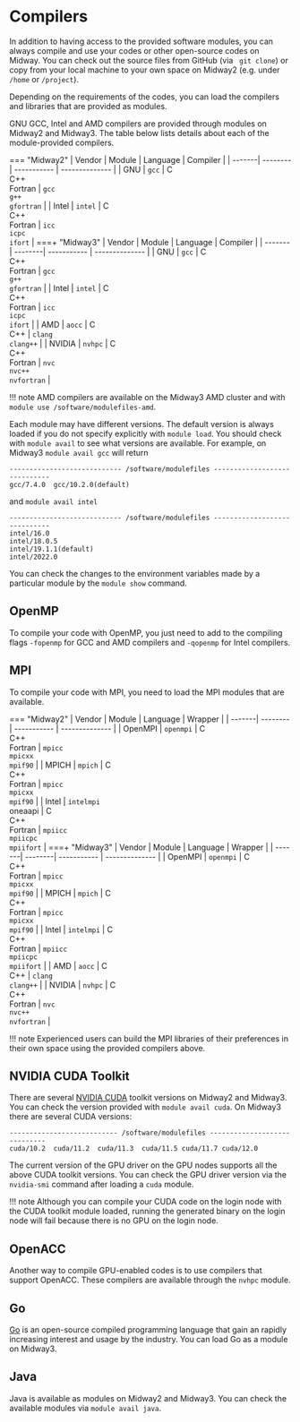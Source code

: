 # Compilers

In addition to having access to the provided software modules, you can always
compile and use your codes or other open-source codes on Midway. You can check out
the source files from GitHub (via ` git clone`) or copy from your local machine
to your own space on Midway2 (e.g. under `/home` or `/project`).

Depending on the requirements of the codes, you can load the compilers and libraries
that are provided as modules.

GNU GCC, Intel and AMD compilers are provided through modules on Midway2 and Midway3. The table below lists details about each of the module-provided compilers.

=== "Midway2"
      | Vendor |  Module | Language      | Compiler        |
      | -------| --------| -----------   |  -------------- |
      | GNU    | `gcc`   | C <br>C++<br>Fortran  | `gcc`<br>`g++`<br>`gfortran` |
      | Intel  | `intel` | C <br>C++<br>Fortran  | `icc`<br>`icpc`<br>`ifort` |
===+ "Midway3"
      | Vendor |  Module | Language      | Compiler        |
      | -------| --------| -----------   |  -------------- |
      | GNU    | `gcc`   | C <br>C++<br>Fortran  | `gcc`<br>`g++`<br>`gfortran` |
      | Intel  | `intel` | C <br>C++<br>Fortran  | `icc`<br>`icpc`<br>`ifort` |
      | AMD    | `aocc`  | C <br>C++         | `clang`<br>`clang++`   |
      | NVIDIA | `nvhpc` | C <br>C++<br>Fortran         | `nvc`<br>`nvc++`<br>`nvfortran` |

!!! note
    AMD compilers are available on the Midway3 AMD cluster and with `module use /software/modulefiles-amd`.

Each module may have different versions. The default version is always loaded if you do not specify explicitly with `module load`.
You should check with `module avail` to see what versions are available. For example, on Midway3 `module avail gcc` will return

```
---------------------------- /software/modulefiles -----------------------------
gcc/7.4.0  gcc/10.2.0(default) 
```
and `module avail intel`
```
---------------------------- /software/modulefiles -----------------------------
intel/16.0               
intel/18.0.5             
intel/19.1.1(default)
intel/2022.0
```
You can check the changes to the environment variables made by a particular module by the `module show` command.

## OpenMP

To compile your code with OpenMP, you just need to add to the compiling flags `-fopenmp` for GCC and AMD compilers and `-qopenmp` for Intel compilers.

## MPI

To compile your code with MPI, you need to load the MPI modules that are available.

=== "Midway2"
      | Vendor |  Module | Language      | Wrapper        |
      | -------| --------| -----------   |  -------------- |
      | OpenMPI    | `openmpi`   | C <br>C++<br>Fortran  | `mpicc`<br>`mpicxx`<br>`mpif90` |
      | MPICH    | `mpich`   | C <br>C++<br>Fortran  | `mpicc`<br>`mpicxx`<br>`mpif90` |
      | Intel  | `intelmpi`<br>oneaapi | C <br>C++<br>Fortran  | `mpiicc`<br>`mpiicpc`<br>`mpiifort` |
===+ "Midway3"
      | Vendor |  Module | Language      | Wrapper        |
      | -------| --------| -----------   |  -------------- |
      | OpenMPI    | `openmpi`   | C <br>C++<br>Fortran  | `mpicc`<br>`mpicxx`<br>`mpif90` |
      | MPICH    | `mpich`   | C <br>C++<br>Fortran  | `mpicc`<br>`mpicxx`<br>`mpif90` |
      | Intel  | `intelmpi` | C <br>C++<br>Fortran  | `mpiicc`<br>`mpiicpc`<br>`mpiifort` |
      | AMD    | `aocc`  | C <br>C++         | `clang`<br>`clang++`   |
      | NVIDIA | `nvhpc` | C <br>C++<br>Fortran         | `nvc`<br>`nvc++`<br>`nvfortran`   |

!!! note
    Experienced users can build the MPI libraries of their preferences in their own space using the provided compilers above.


## NVIDIA CUDA Toolkit

There are several [NVIDIA CUDA](https://developer.nvidia.com/cuda-toolkit) toolkit versions on Midway2 and Midway3. You can check the version provided with `module avail cuda`. On Midway3 there are several CUDA versions:

```
--------------------------- /software/modulefiles -----------------------------
cuda/10.2  cuda/11.2  cuda/11.3  cuda/11.5 cuda/11.7 cuda/12.0 
```
The current version of the GPU driver on the GPU nodes supports all the above CUDA toolkit versions. You can check the GPU driver version via the `nvidia-smi` command after loading a `cuda` module.

!!! note
     Although you can compile your CUDA code on the login node with the CUDA toolkit module loaded,
     running the generated binary on the login node will fail because there is no GPU on the login node.

## OpenACC

Another way to compile GPU-enabled codes is to use compilers that support OpenACC. These compilers are available through the `nvhpc` module.


## Go


[Go](https://go.dev/) is an open-source compiled programming language that gain an rapidly increasing interest and usage by the industry. You can load Go as a module on Midway3.

## Java

Java is available as modules on Midway2 and Midway3. You can check the available modules via `module avail java`.